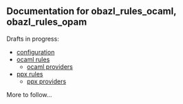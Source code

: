 ## Documentation for obazl_rules_ocaml, obazl_rules_opam

Drafts in progress:

* [configuration](docs_config.md)
* [ocaml rules](rules/docs_rules_ocaml.md)
  * [ocaml providers](docs_providers_ocaml.md)
* [ppx rules](rules/docs_rules_ppx.md)
  * [ppx providers](rules/docs_providers_ppx.md)

More to follow...